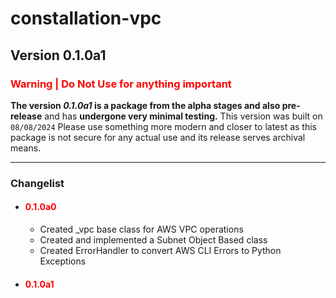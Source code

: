 # constallation-vpc
## Version 0.1.0a1
### **<span style="color:red;">Warning | Do Not Use for anything important</span>**
**The version _0.1.0a1_ is a package from the alpha stages and also pre-release** and has **undergone very minimal testing.** This version was built on `08/08/2024` Please use something more modern and closer to latest as this package is not secure for any actual use and its release serves archival means. 

***
### Changelist
- #### **<span style="color:red;">0.1.0a0</span>**
  - Created _vpc base class for AWS VPC operations
  - Created and implemented a Subnet Object Based class
  - Created ErrorHandler to convert AWS CLI Errors to Python Exceptions
- #### **<span style="color:red;">0.1.0a1</span>**